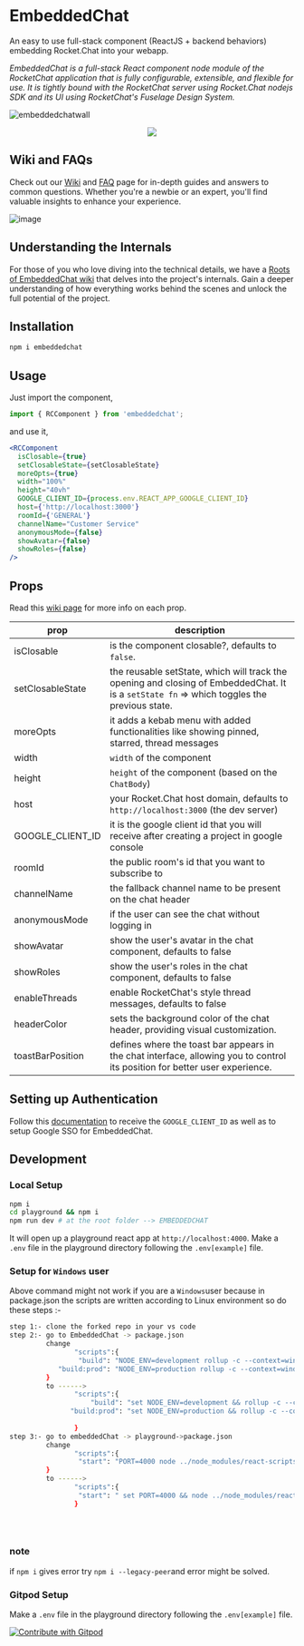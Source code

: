 # EmbeddedChat

An easy to use full-stack component (ReactJS + backend behaviors) embedding Rocket.Chat into your webapp.

_EmbeddedChat is a full-stack React component node module of the RocketChat application that is fully configurable, extensible, and flexible for use. It is tightly bound with the RocketChat server using Rocket.Chat nodejs SDK and its UI using RocketChat's Fuselage Design System._

![embeddedchatwall](https://user-images.githubusercontent.com/73601258/178119162-ecabb9b7-e3ae-4c70-8ab2-f6c02856f4c6.png)

<div align='center' width='100%'>
<a href="https://github.com/monoclehq">
<img src="https://open-source-assets.middlewarehq.com/svgs/RocketChat-EmbeddedChat-contributor-metrics-dark-widget.svg?caching=true"></img>
</a>
</div>

## Wiki and FAQs
Check out our [Wiki](https://github.com/RocketChat/EmbeddedChat/wiki) and [FAQ](https://github.com/RocketChat/EmbeddedChat/wiki/FAQs) page for in-depth guides and answers to common questions. Whether you're a newbie or an expert, you'll find valuable insights to enhance your experience.

![image](https://github.com/coderboy-yash/EmbeddedChat/assets/109899959/af6ea4b4-8499-4f9d-aa83-56c2cf8123c8)

## Understanding the Internals
For those of you who love diving into the technical details, we have a [Roots of EmbeddedChat wiki](https://github.com/RocketChat/EmbeddedChat/wiki/Roots-of-EmbeddedChat) that delves into the project's internals. Gain a deeper understanding of how everything works behind the scenes and unlock the full potential of the project.

## Installation

```bash
npm i embeddedchat
```

## Usage

Just import the component,

```javascript
import { RCComponent } from 'embeddedchat';
```

and use it,

```jsx
<RCComponent
  isClosable={true}
  setClosableState={setClosableState}
  moreOpts={true}
  width="100%"
  height="40vh"
  GOOGLE_CLIENT_ID={process.env.REACT_APP_GOOGLE_CLIENT_ID}
  host={'http://localhost:3000'}
  roomId={'GENERAL'}
  channelName="Customer Service"
  anonymousMode={false}
  showAvatar={false}
  showRoles={false}
/>
```

## Props

Read this [wiki page](https://github.com/RocketChat/EmbeddedChat/wiki/Roots-of-EmbeddedChat) for more info on each prop.

| prop             | description                                                                                                                                 |
| ---------------- | ------------------------------------------------------------------------------------------------------------------------------------------- |
| isClosable       | is the component closable?, defaults to `false`.                                                                                            |
| setClosableState | the reusable setState, which will track the opening and closing of EmbeddedChat. It is a `setState fn` => which toggles the previous state. |
| moreOpts         | it adds a kebab menu with added functionalities like showing pinned, starred, thread messages                                               |
| width            | `width` of the component                                                                                                                    |
| height           | `height` of the component (based on the `ChatBody`)                                                                                         |
| host             | your Rocket.Chat host domain, defaults to `http://localhost:3000` (the dev server)                                                          |
| GOOGLE_CLIENT_ID | it is the google client id that you will receive after creating a project in google console                                                 |
| roomId           | the public room's id that you want to subscribe to                                                                                          |
| channelName      | the fallback channel name to be present on the chat header                                                                                  |
| anonymousMode    | if the user can see the chat without logging in                                                                                             |
| showAvatar       | show the user's avatar in the chat component, defaults to false                                                                             |
| showRoles        | show the user's roles in the chat component, defaults to false                                                                              |
| enableThreads    | enable RocketChat's style thread messages, defaults to false                                                                                |
| headerColor    |  sets the background color of the chat header, providing visual customization.|
| toastBarPosition     |  defines where the toast bar appears in the chat interface, allowing you to control its position for better user experience.|

## Setting up Authentication

Follow this [documentation](https://docs.rocket.chat/guides/administration/admin-panel/settings/oauth/google-oauth-setup) to receive the `GOOGLE_CLIENT_ID` as well as to setup Google SSO for EmbeddedChat.

## Development

<h3>Local Setup</h3>

```bash
npm i
cd playground && npm i
npm run dev # at the root folder --> EMBEDDEDCHAT

```



It will open up a playground react app at `http://localhost:4000`.
Make a `.env` file in the playground directory following the `.env[example]` file.
### Setup for `Windows` user

Above command might not work if you are a `Windows`user because in package.json the scripts are written according to Linux environment so do these steps :-
```bash
step 1:- clone the forked repo in your vs code
step 2:- go to EmbeddedChat -> package.json
         change 
                "scripts":{
                 "build": "NODE_ENV=development rollup -c --context=window",
            "build:prod": "NODE_ENV=production rollup -c --context=window",
         } 
         to ------>
                "scripts":{
                    "build": "set NODE_ENV=development && rollup -c --context=window",
               "build:prod": "set NODE_ENV=production && rollup -c --context=window",
                
                }
step 3:- go to embeddedChat -> playground->package.json
         change 
                "scripts":{
                 "start": "PORT=4000 node ../node_modules/react-scripts/bin/react-scripts.js start",
         }
         to ------>
                "scripts":{
                 "start": " set PORT=4000 && node ../node_modules/react-scripts/bin/react-scripts.js start",
                }


         
```
### note
if `npm i` gives error try `npm i --legacy-peer`and error might be solved.

<h3>Gitpod Setup</h3>

Make a `.env` file in the playground directory following the `.env[example]` file.



<a href="https://gitpod.io/#https://github.com/RocketChat/EmbeddedChat">
  <img
    src="https://img.shields.io/badge/Contribute%20with-Gitpod-908a85?logo=gitpod"
    alt="Contribute with Gitpod"
  />
</a>
